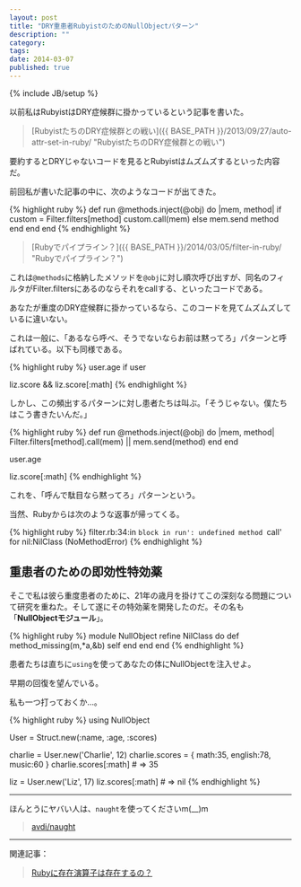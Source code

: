```yaml
---
layout: post
title: "DRY重患者RubyistのためのNullObjectパターン"
description: ""
category: 
tags: 
date: 2014-03-07
published: true
---
```

{% include JB/setup %}

以前私はRubyistはDRY症候群に掛かっているという記事を書いた。

> [RubyistたちのDRY症候群との戦い]({{ BASE_PATH }}/2013/09/27/auto-attr-set-in-ruby/ "RubyistたちのDRY症候群との戦い")

要約するとDRYじゃないコードを見るとRubyistはムズムズするといった内容だ。

前回私が書いた記事の中に、次のようなコードが出てきた。

{% highlight ruby %}
def run
  @methods.inject(@obj) do |mem, method|
    if custom = Filter.filters[method]
      custom.call(mem)
    else
      mem.send method
    end
  end
end
{% endhighlight %}

> [Rubyでパイプライン？]({{ BASE_PATH }}/2014/03/05/filter-in-ruby/ "Rubyでパイプライン？")

これは`@methods`に格納したメソッドを`@obj`に対し順次呼び出すが、同名のフィルタがFilter.filtersにあるのならそれをcallする、といったコードである。

あなたが重度のDRY症候群に掛かっているなら、このコードを見てムズムズしているに違いない。

これは一般に、「あるなら呼べ、そうでないならお前は黙ってろ」パターンと呼ばれている。以下も同様である。

{% highlight ruby %}
user.age if user

liz.score && liz.score[:math]
{% endhighlight %}

しかし、この頻出するパターンに対し患者たちは叫ぶ。「そうじゃない。僕たちはこう書きたいんだ。」

{% highlight ruby %}
def run
  @methods.inject(@obj) do |mem, method|
    Filter.filters[method].call(mem) || mem.send(method)
  end
end

user.age

liz.score[:math]
{% endhighlight %}

これを、「呼んで駄目なら黙ってろ」パターンという。

当然、Rubyからは次のような返事が帰ってくる。

{% highlight ruby %}
filter.rb:34:in `block in run': undefined method `call' for nil:NilClass (NoMethodError)
{% endhighlight %}

## 重患者のための即効性特効薬

そこで私は彼ら重度患者のために、21年の歳月を掛けてこの深刻なる問題について研究を重ねた。そして遂にその特効薬を開発したのだ。その名も「**NullObjectモジュール**」。

{% highlight ruby %}
module NullObject
  refine NilClass do
    def method_missing(m,*a,&b)
      self
    end
  end
end
{% endhighlight %}

患者たちは直ちに`using`を使ってあなたの体にNullObjectを注入せよ。

早期の回復を望んでいる。

私も一つ打っておくか...。

{% highlight ruby %}
using NullObject

User = Struct.new(:name, :age, :scores)

charlie = User.new('Charlie', 12)
charlie.scores = { math:35, english:78, music:60 }
charlie.scores[:math] # => 35

liz = User.new('Liz', 17)
liz.scores[:math] # => nil
{% endhighlight %}

---

ほんとうにヤバい人は、`naught`を使ってくださいm(__)m

> [avdi/naught](https://github.com/avdi/naught "avdi/naught")

---

関連記事：

> [Rubyに存在演算子は存在するの？](http://melborne.github.io/2012/10/29/existential-operator-in-ruby/ "Rubyに存在演算子は存在するの？")

